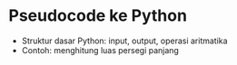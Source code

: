 # Pseudocode ke Python
- Struktur dasar Python: input, output, operasi aritmatika
- Contoh: menghitung luas persegi panjang
